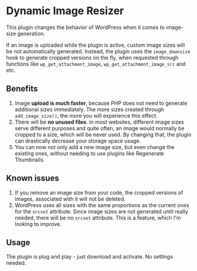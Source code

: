 # Dynamic Image Resizer
This plugin changes the behavior of WordPress when it comes to image-size generation.

If an image is uploaded while the plugin is active, custom image sizes will be not automatically generated. Instead, the plugin uses the `image_downsize` hook to generate cropped versions on the fly, when requested through functions like `wp_get_attachment_image`, `wp_get_attachment_image_src` and etc.

## Benefits
1. Image __upload is much faster__, because PHP does not need to generate additional sizes immediately. The more sizes created through `add_image_size()`, the more you will experience this effect.
2. There will be __no unused files__. In most websites, different image sizes serve different purposes and quite often, an image would normally be cropped to a size, which will be never used. By changing that, the plugin can drastically decrease your storage space usage.
3. You can now not only add a new image size, but even change the existing ones, without needing to use plugins like Regenerate Thumbnails.

## Known issues
1. If you remove an image size from your code, the cropped versions of images, associated with it will not be deleted.
2. WordPress uses all sizes with the same proportions as the current ones for the `srcset` attribute. Since image sizes are not generated until really needed, there will be no `srcset` attribute. This is a feature, which I'm looking to improve.

## Usage
The plugin is plug and play - just download and activate. No settings needed.

